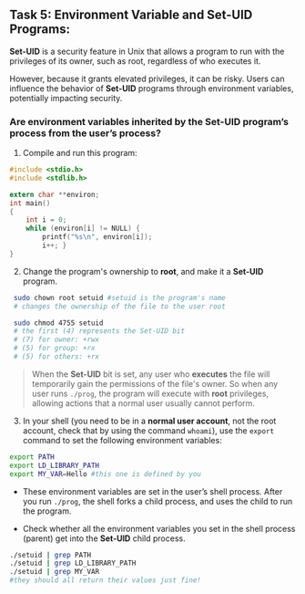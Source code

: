 ## Task 5: Environment Variable and Set-UID Programs:
**Set-UID** is a security feature in Unix that allows a program to run with the privileges of its owner, such as root, regardless of who executes it.

However, because it grants elevated privileges, it can be risky. Users can influence the behavior of **Set-UID** programs through environment variables, potentially impacting security.

### Are environment variables inherited by the **Set-UID** program’s process from the user’s process?

1) Compile and run this program:
```c
#include <stdio.h>
#include <stdlib.h>

extern char **environ;
int main()
{
    int i = 0;
    while (environ[i] != NULL) {
        printf("%s\n", environ[i]);
        i++; }
}
```
2) Change the program's ownership to **root**, and make it a **Set-UID** program.
```bash
 sudo chown root setuid #setuid is the program's name
 # changes the ownership of the file to the user root

 sudo chmod 4755 setuid 
 # the first (4) represents the Set-UID bit
 # (7) for owner: +rwx
 # (5) for group: +rx
 # (5) for others: +rx
```
> When the **Set-UID** bit is set, any user who **executes** the file will temporarily gain the permissions of the file's owner. So when any user runs `./prog`, the program will execute with **root** privileges, allowing actions that a normal user usually cannot perform.

3) In your shell (you need to be in a **normal user account**, not the root account, check that by using the command `whoami`), use the `export`
command to set the following environment variables:
```bash
export PATH
export LD_LIBRARY_PATH
export MY_VAR=Hello #this one is defined by you
```
- These environment variables are set in the user’s shell process. After you run `./prog`, the shell forks a child process, and uses the child to run the program.

- Check whether all the environment variables you set in the shell process (parent) get into the **Set-UID** child process.
```bash
./setuid | grep PATH
./setuid | grep LD_LIBRARY_PATH
./setuid | grep MY_VAR
#they should all return their values just fine!
```